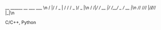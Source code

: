    __  ______   __   ___  ___ \n
  /  |/  / _ | / /  / _ )/ _ |\n
 / /|_/ / __ |/ /__/ _  / __ |\n
/_/  /_/_/ |_/____/____/_/ |_|\n
                              
C/C++, Python
